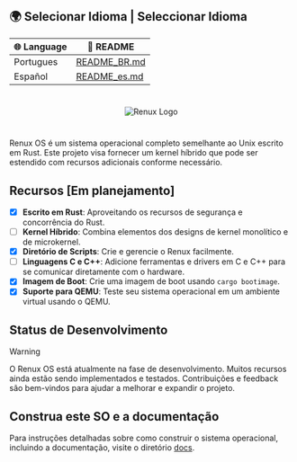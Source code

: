 ## 🌍 Selecionar Idioma | Seleccionar Idioma

| 🌐 Language | 📄 README |
|------------|----------|
| Portugues | [README_BR.md](./docs/readme_in_other_languages/README_BR.md) |
| Español | [README_es.md](./docs/readme_in_other_languages/README_ES.md) |
#
<p align="center">
  <img src="https://github.com/user-attachments/assets/99a8117c-bd7e-4633-b6bb-3f6ce2c29bcb" alt="Renux Logo">
</p>

#

Renux OS é um sistema operacional completo semelhante ao Unix escrito em Rust. Este projeto visa fornecer um kernel híbrido que pode ser estendido com recursos adicionais conforme necessário.

## Recursos [Em planejamento]

- [X] **Escrito em Rust**: Aproveitando os recursos de segurança e concorrência do Rust.
- [ ] **Kernel Híbrido**: Combina elementos dos designs de kernel monolítico e de microkernel.
- [X] **Diretório de Scripts**: Crie e gerencie o Renux facilmente.
- [ ] **Linguagens C e C++**: Adicione ferramentas e drivers em C e C++ para se comunicar diretamente com o hardware.
- [X] **Imagem de Boot**: Crie uma imagem de boot usando `cargo bootimage`.
- [X] **Suporte para QEMU**: Teste seu sistema operacional em um ambiente virtual usando o QEMU.

## Status de Desenvolvimento
> [!WARNING]
> O Renux OS está atualmente na fase de desenvolvimento. Muitos recursos ainda estão sendo implementados e testados. Contribuições e feedback são bem-vindos para ajudar a melhorar e expandir o projeto.

## Construa este SO e a documentação
Para instruções detalhadas sobre como construir o sistema operacional, incluindo a documentação, visite o diretório [docs](./docs/docs.md).
